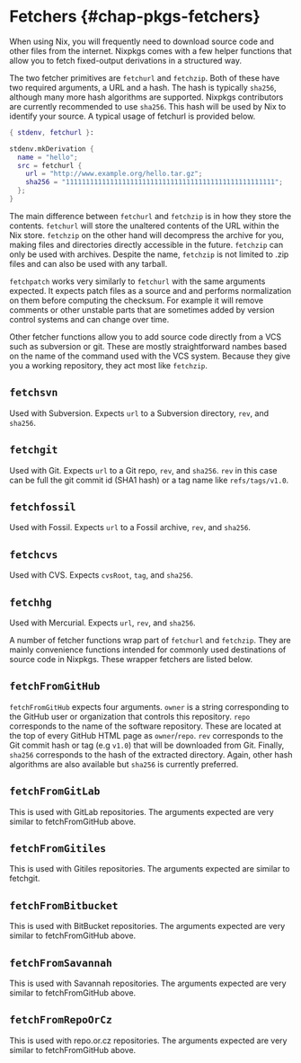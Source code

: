 # Fetchers {#chap-pkgs-fetchers}

When using Nix, you will frequently need to download source code and other files from the internet. Nixpkgs comes with a few helper functions that allow you to fetch fixed-output derivations in a structured way.

The two fetcher primitives are `fetchurl` and `fetchzip`. Both of these have two required arguments, a URL and a hash. The hash is typically `sha256`, although many more hash algorithms are supported. Nixpkgs contributors are currently recommended to use `sha256`. This hash will be used by Nix to identify your source. A typical usage of fetchurl is provided below.

```nix
{ stdenv, fetchurl }:

stdenv.mkDerivation {
  name = "hello";
  src = fetchurl {
    url = "http://www.example.org/hello.tar.gz";
    sha256 = "1111111111111111111111111111111111111111111111111111";
  };
}
```

The main difference between `fetchurl` and `fetchzip` is in how they store the contents. `fetchurl` will store the unaltered contents of the URL within the Nix store. `fetchzip` on the other hand will decompress the archive for you, making files and directories directly accessible in the future. `fetchzip` can only be used with archives. Despite the name, `fetchzip` is not limited to .zip files and can also be used with any tarball.

`fetchpatch` works very similarly to `fetchurl` with the same arguments expected. It expects patch files as a source and and performs normalization on them before computing the checksum. For example it will remove comments or other unstable parts that are sometimes added by version control systems and can change over time.


Other fetcher functions allow you to add source code directly from a VCS such as subversion or git. These are mostly straightforward nambes based on the name of the command used with the VCS system. Because they give you a working repository, they act most like `fetchzip`.

## `fetchsvn`

Used with Subversion. Expects `url` to a Subversion directory, `rev`, and `sha256`.

## `fetchgit`

Used with Git. Expects `url` to a Git repo, `rev`, and `sha256`. `rev` in this case can be full the git commit id (SHA1 hash) or a tag name like `refs/tags/v1.0`.

## `fetchfossil`

Used with Fossil. Expects `url` to a Fossil archive, `rev`, and `sha256`.

## `fetchcvs`

Used with CVS. Expects `cvsRoot`, `tag`, and `sha256`.

## `fetchhg`

Used with Mercurial. Expects `url`, `rev`, and `sha256`.

A number of fetcher functions wrap part of `fetchurl` and `fetchzip`. They are mainly convenience functions intended for commonly used destinations of source code in Nixpkgs. These wrapper fetchers are listed below.

## `fetchFromGitHub`

`fetchFromGitHub` expects four arguments. `owner` is a string corresponding to the GitHub user or organization that controls this repository. `repo` corresponds to the name of the software repository. These are located at the top of every GitHub HTML page as `owner`/`repo`. `rev` corresponds to the Git commit hash or tag (e.g `v1.0`) that will be downloaded from Git. Finally, `sha256` corresponds to the hash of the extracted directory. Again, other hash algorithms are also available but `sha256` is currently preferred.

## `fetchFromGitLab`

This is used with GitLab repositories. The arguments expected are very similar to fetchFromGitHub above.

## `fetchFromGitiles`

This is used with Gitiles repositories. The arguments expected are similar to fetchgit.

## `fetchFromBitbucket`

This is used with BitBucket repositories. The arguments expected are very similar to fetchFromGitHub above.

## `fetchFromSavannah`

This is used with Savannah repositories. The arguments expected are very similar to fetchFromGitHub above.

## `fetchFromRepoOrCz`

This is used with repo.or.cz repositories. The arguments expected are very similar to fetchFromGitHub above.
